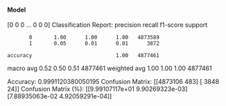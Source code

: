 #### Model
[0 0 0 ... 0 0 0]
Classification Report:
              precision    recall  f1-score   support

           0       1.00      1.00      1.00   4873589
           1       0.05      0.01      0.01      3872

    accuracy                           1.00   4877461
   macro avg       0.52      0.50      0.51   4877461
weighted avg       1.00      1.00      1.00   4877461

Accuracy: 0.9991120380050195
Confusion Matrix:
[[4873106     483]
 [   3848      24]]
Confusion Matrix (%):
[[9.99107117e+01 9.90269323e-03]
 [7.88935063e-02 4.92059291e-04]]
